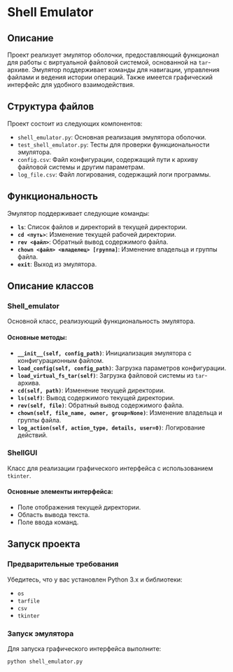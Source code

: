 # Shell Emulator

## Описание

Проект реализует эмулятор оболочки, предоставляющий функционал для работы с виртуальной файловой системой, основанной на `tar`-архиве. Эмулятор поддерживает команды для навигации, управления файлами и ведения истории операций. Также имеется графический интерфейс для удобного взаимодействия.

## Структура файлов

Проект состоит из следующих компонентов:

- `shell_emulator.py`: Основная реализация эмулятора оболочки.
- `test_shell_emulator.py`: Тесты для проверки функциональности эмулятора.
- `config.csv`: Файл конфигурации, содержащий пути к архиву файловой системы и другим параметрам.
- `log_file.csv`: Файл логирования, содержащий логи программы.


## Функциональность

Эмулятор поддерживает следующие команды:

- **`ls`**: Список файлов и директорий в текущей директории.
- **`cd <путь>`**: Изменение текущей рабочей директории.
- **`rev <файл>`**: Обратный вывод содержимого файла.
- **`chown <файл> <владелец> [группа]`**: Изменение владельца и группы файла.
- **`exit`**: Выход из эмулятора.

## Описание классов

### Shell_emulator

Основной класс, реализующий функциональность эмулятора.

#### Основные методы:

- **`__init__(self, config_path)`**: Инициализация эмулятора с конфигурационным файлом.
- **`load_config(self, config_path)`**: Загрузка параметров конфигурации.
- **`load_virtual_fs_tar(self)`**: Загрузка файловой системы из `tar`-архива.
- **`cd(self, path)`**: Изменение текущей директории.
- **`ls(self)`**: Вывод содержимого текущей директории.
- **`rev(self, file)`**: Обратный вывод содержимого файла.
- **`chown(self, file_name, owner, group=None)`**: Изменение владельца и группы файла.
- **`log_action(self, action_type, details, user=0)`**: Логирование действий.

### ShellGUI

Класс для реализации графического интерфейса с использованием `tkinter`.

#### Основные элементы интерфейса:

- Поле отображения текущей директории.
- Область вывода текста.
- Поле ввода команд.

## Запуск проекта

### Предварительные требования

Убедитесь, что у вас установлен Python 3.x и библиотеки:

- `os`
- `tarfile`
- `csv`
- `tkinter`

### Запуск эмулятора

Для запуска графического интерфейса выполните:

```bash
python shell_emulator.py
